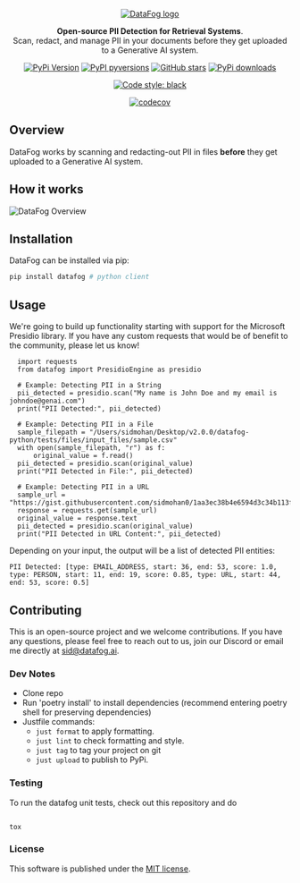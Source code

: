 <p align="center">
  <a href="https://www.datafog.ai"><img src="public/colorlogo.png" alt="DataFog logo"></a>
</p>

<p align="center">
    <b>Open-source PII Detection for Retrieval Systems</b>. <br />
    Scan, redact, and manage PII in your documents before they get uploaded to a Generative AI system. 
</p>

<p align="center">
  <a href="https://pypi.org/project/datafog/"><img src="https://img.shields.io/pypi/v/datafog.svg?style=flat-square" alt="PyPi Version"></a>
  <a href="https://pypi.org/project/datafog/"><img src="https://img.shields.io/pypi/pyversions/datafog.svg?style=flat-square" alt="PyPI pyversions"></a>
  <a href="https://github.com/datafog/datafog-python"><img src="https://img.shields.io/github/stars/datafog/datafog-python.svg?style=flat-square&logo=github&label=Stars&logoColor=white" alt="GitHub stars"></a>
  <a href="https://pypistats.org/packages/datafog"><img src="https://img.shields.io/pypi/dm/datafog.svg?style=flat-square" alt="PyPi downloads"></a>
</p>

<p align="center">
  <a href="https://github.com/psf/black"><img src="https://img.shields.io/badge/code%20style-black-000000.svg?style=flat-square" alt="Code style: black"></a>
</p>

<p align="center">
  <a href="https://codecov.io/gh/datafog/datafog-python"><img src="https://img.shields.io/codecov/c/github/datafog/datafog-python.svg?style=flat-square" alt="codecov"></a>
</p>

## Overview

DataFog works by scanning and redacting-out PII in files **before** they get uploaded to a Generative AI system.

## How it works

<img src="https://www.datafog.ai/hero.png" alt="DataFog Overview">

## Installation

DataFog can be installed via pip:

```bash
pip install datafog # python client
```

## Usage

We're going to build up functionality starting with support for the Microsoft Presidio library. If you have any custom requests that would be of benefit to the community, please let us know!

```
  import requests
  from datafog import PresidioEngine as presidio

  # Example: Detecting PII in a String
  pii_detected = presidio.scan("My name is John Doe and my email is johndoe@genai.com")
  print("PII Detected:", pii_detected)

  # Example: Detecting PII in a File
  sample_filepath = "/Users/sidmohan/Desktop/v2.0.0/datafog-python/tests/files/input_files/sample.csv"
  with open(sample_filepath, "r") as f:
      original_value = f.read()
  pii_detected = presidio.scan(original_value)
  print("PII Detected in File:", pii_detected)

  # Example: Detecting PII in a URL
  sample_url = "https://gist.githubusercontent.com/sidmohan0/1aa3ec38b4e6594d3c34b113f2e0962d/raw/42e57146197be0f85a5901cd1dcdd9ad15b31bab/sotu_2023.txt"
  response = requests.get(sample_url)
  original_value = response.text
  pii_detected = presidio.scan(original_value)
  print("PII Detected in URL Content:", pii_detected)

```

Depending on your input, the output will be a list of detected PII entities:

```
PII Detected: [type: EMAIL_ADDRESS, start: 36, end: 53, score: 1.0, type: PERSON, start: 11, end: 19, score: 0.85, type: URL, start: 44, end: 53, score: 0.5]
```

## Contributing

This is an open-source project and we welcome contributions. If you have any questions, please feel free to reach out to us, join our Discord or email me directly at sid@datafog.ai.

### Dev Notes

- Clone repo
- Run 'poetry install' to install dependencies (recommend entering poetry shell for preserving dependencies)
- Justfile commands:
  - `just format` to apply formatting.
  - `just lint` to check formatting and style.
  - `just tag` to tag your project on git
  - `just upload` to publish to PyPi.

### Testing

To run the datafog unit tests, check out this repository and do

```

tox

```

### License

This software is published under the [MIT
license](https://en.wikipedia.org/wiki/MIT_License).
